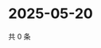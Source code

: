 # 2025-05-20

共 0 条

<!-- BEGIN ZHIHUVIDEO -->
<!-- 最后更新时间 Tue May 20 2025 07:11:05 GMT+0800 (China Standard Time) -->

<!-- END ZHIHUVIDEO -->
